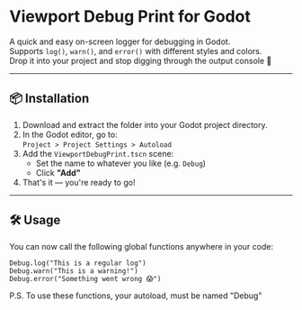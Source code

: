 # Viewport Debug Print for Godot

A quick and easy on-screen logger for debugging in Godot.  
Supports `log()`, `warn()`, and `error()` with different styles and colors.  
Drop it into your project and stop digging through the output console 👀

---

## 📦 Installation

1. Download and extract the folder into your Godot project directory.
2. In the Godot editor, go to:  
   `Project > Project Settings > Autoload`
3. Add the `ViewportDebugPrint.tscn` scene:
   - Set the name to whatever you like (e.g. `Debug`)
   - Click **"Add"**
4. That's it — you're ready to go!

---

## 🛠️ Usage

You can now call the following global functions anywhere in your code:

```gdscript
Debug.log("This is a regular log")
Debug.warn("This is a warning!")
Debug.error("Something went wrong 😱")
```
P.S. To use these functions, your autoload, must be named "Debug"
